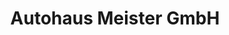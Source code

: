 ---
title: "Autohaus Meister GmbH"
url: /sulzbach-rosenberg/autohaus-meister-gmbh/
shop: Autohaus
---